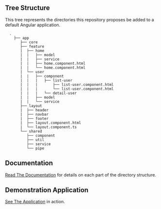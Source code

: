 Tree Structure
--------------

This tree represents the directories this repository proposes be added to a
default Angular application.

```
  .
    ├── app
       ├── core
       ├── feature
       |  ├── home
       |  |   ├── model
       |  |   ├── service
       |  |   ├── home.component.html
       |  |   └── home.component.html
       |  └── user
       |  |   ├── component
       |  |   |   ├── list-user
       |  |   |       ├── list-user.component.html
       |  |   |       └── list-user.component.html
       |  |   |   └── detail-user
       |  |   ├── model
       |  |   └── service
       ├── layout
       |  ├── header
       |  ├── navbar
       |  ├── footer
       |  ├── layout.component.html
       |  └── layout.component.ts
       └── shared
          ├── component
          ├── util
          ├── service
          └── pipe
```

Documentation
-------------

[Read The Documentation](https://angular-folder-structure.readthedocs.io/en/latest/#)
for details on each part of the directory structure.

Demonstration Application
-------------------------

[See The Application](https://mathisgarberg.github.io/angular-folder-structure/)
in action.  